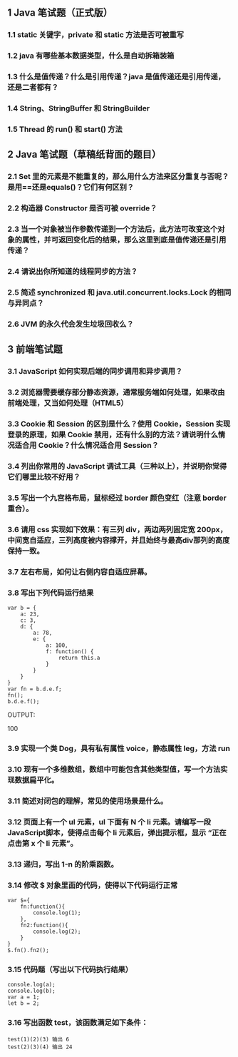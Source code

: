 ## 1 Java 笔试题（正式版）

### 1.1 static 关键字，private 和 static 方法是否可被重写

### 1.2 java 有哪些基本数据类型，什么是自动拆箱装箱

### 1.3 什么是值传递？什么是引用传递？java 是值传递还是引用传递，还是二者都有？

### 1.4 String、StringBuffer 和 StringBuilder

### 1.5 Thread 的 run() 和 start() 方法

## 2 Java 笔试题（草稿纸背面的题目）

### 2.1 Set 里的元素是不能重复的，那么用什么方法来区分重复与否呢？是用==还是equals()？它们有何区别？

### 2.2 构造器 Constructor 是否可被 override？

### 2.3 当一个对象被当作参数传递到一个方法后，此方法可改变这个对象的属性，并可返回变化后的结果，那么这里到底是值传递还是引用传递？

### 2.4 请说出你所知道的线程同步的方法？

### 2.5 简述 synchronized 和 java.util.concurrent.locks.Lock 的相同与异同点？

### 2.6 JVM 的永久代会发生垃圾回收么？

## 3 前端笔试题

### 3.1 JavaScript 如何实现后端的同步调用和异步调用？

### 3.2 浏览器需要缓存部分静态资源，通常服务端如何处理，如果改由前端处理，又当如何处理（HTML5）

### 3.3 Cookie 和 Session 的区别是什么？使用 Cookie，Session 实现登录的原理，如果 Cookie 禁用，还有什么别的方法？请说明什么情况适合用 Cookie？什么情况适合用 Session？

### 3.4 列出你常用的 JavaScript 调试工具（三种以上），并说明你觉得它们哪里比较不好用？

### 3.5 写出一个九宫格布局，鼠标经过 border 颜色变红（注意 border 重合）。

### 3.6 请用 css 实现如下效果：有三列 div，两边两列固定宽 200px，中间宽自适应，三列高度被内容撑开，并且始终与最高div那列的高度保持一致。

### 3.7 左右布局，如何让右侧内容自适应屏幕。

### 3.8 写出下列代码运行结果

	var b = {
	    a: 23,
	    c: 3,
	    d: {
	        a: 78,
	        e: {
	            a: 100,
	            f: function() {
	                return this.a
	            }
	        }
	    }
	}
	var fn = b.d.e.f;
	fn();
	b.d.e.f();

OUTPUT:

100

### 3.9 实现一个类 Dog，具有私有属性 voice，静态属性 leg，方法 run

### 3.10 现有一个多维数组，数组中可能包含其他类型值，写一个方法实现数据扁平化。

### 3.11 简述对闭包的理解，常见的使用场景是什么。

### 3.12 页面上有一个 ul 元素，ul 下面有 N 个 li 元素。请编写一段 JavaScript脚本，使得点击每个 li 元素后，弹出提示框，显示 “正在点击第 x 个 li 元素”。

### 3.13 递归，写出 1-n 的阶乘函数。

### 3.14 修改 $ 对象里面的代码，使得以下代码运行正常

	var $={
	    fn:function(){
	        console.log(1);
	    },
	    fn2:function(){
	        console.log(2);
	    }
	}
	$.fn().fn2();

### 3.15 代码题（写出以下代码执行结果）

	console.log(a);
	console.log(b);
	var a = 1;
	let b = 2; 

### 3.16 写出函数 test，该函数满足如下条件：
	
	test(1)(2)(3) 输出 6
	test(2)(3)(4) 输出 24
